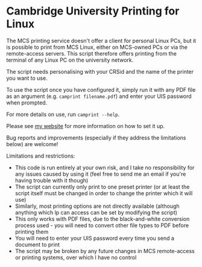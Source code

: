 # Cambridge University Printing for Linux

The MCS printing service doesn't offer a client for personal Linux PCs, but it is possible to print from MCS Linux, either on MCS-owned PCs or via the remote-access servers. This script therefore offers printing from the terminal of any Linux PC on the university network.

The script needs personalising with your CRSid and the name of the printer you want to use.

To use the script once you have configured it, simply run it with any PDF file as an argument (e.g. `camprint filename.pdf`) and enter your UIS password when prompted.

For more details on use, run `camprint --help`.

Please see [my website](https://dcc52.user.srcf.net/camprint) for more information on how to set it up.

Bug reports and improvements (especially if they address the limitations below) are welcome!

Limitations and restrictions:

- This code is run entirely at your own risk, and I take no responsibility for any issues caused by using it (feel free to send me an email if you're having trouble with it though)
- The script can currently only print to one preset printer (or at least the script itself must be changed in order to change the printer which it will use)
- Similarly, most printing options are not directly available (although anything which lp can access can be set by modifying the script)
- This only works with PDF files, due to the black-and-white conversion process used - you will need to convert other file types to PDF before printing them
- You will need to enter your UIS password every time you send a document to print
- The script may be broken by any future changes in MCS remote-access or printing systems, over which I have no control
